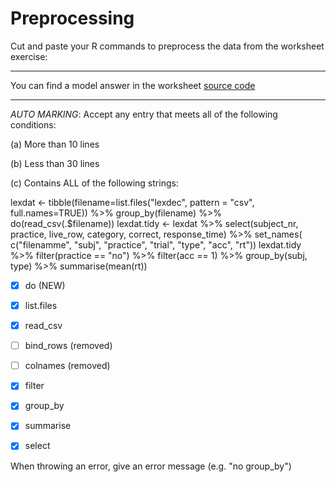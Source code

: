 # Preprocessing

Cut and paste your R commands to preprocess the data from the worksheet exercise:

----

You can find a model answer in the worksheet [source code](https://github.com/ajwills72/rminr/blob/master/src/preproc.Rmd)

----

_AUTO MARKING_: Accept any entry that meets all of the following conditions:

(a) More than 10 lines 

(b) Less than 30 lines

(c) Contains ALL of the following strings: 


lexdat <- tibble(filename=list.files("lexdec", pattern = "csv", full.names=TRUE)) %>% 
  group_by(filename) %>% 
  do(read_csv(.$filename)) 
lexdat.tidy <- lexdat %>% 
  select(subject_nr, practice, live_row, category, correct, response_time) %>% 
  set_names( c("filenamme", "subj", "practice", "trial", "type", "acc", "rt"))
lexdat.tidy %>% 
  filter(practice == "no") %>% 
  filter(acc == 1)  %>% 
  group_by(subj, type) %>% 
  summarise(mean(rt))

- [x] do (NEW)

- [x] list.files

- [x] read_csv

- [ ] bind_rows (removed)

- [ ] colnames (removed)

- [x] filter

- [x] group_by

- [x] summarise

- [x] select

When throwing an error, give an error message (e.g. "no group_by") 

